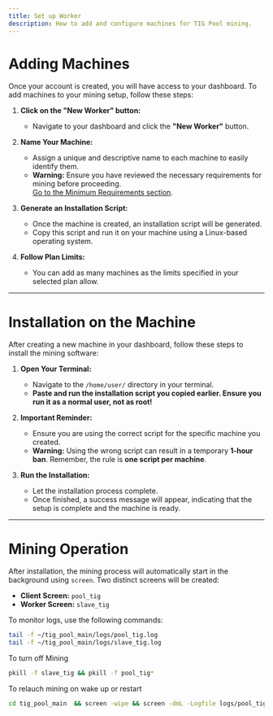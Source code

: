 ```yaml
---
title: Set up Worker  
description: How to add and configure machines for TIG Pool mining.  
---
```


# Adding Machines  

Once your account is created, you will have access to your dashboard. To add machines to your mining setup, follow these steps:  

1. **Click on the "New Worker" button:**  
   - Navigate to your dashboard and click the **"New Worker"** button.  

2. **Name Your Machine:**  
   - Assign a unique and descriptive name to each machine to easily identify them.  
   - **Warning:** Ensure you have reviewed the necessary requirements for mining before proceeding.  
     [Go to the Minimum Requirements section](/docs/getting_started/01_requirements).  

3. **Generate an Installation Script:**  
   - Once the machine is created, an installation script will be generated.  
   - Copy this script and run it on your machine using a Linux-based operating system.  

4. **Follow Plan Limits:**  
   - You can add as many machines as the limits specified in your selected plan allow.  

---

# Installation on the Machine  

After creating a new machine in your dashboard, follow these steps to install the mining software:  

1. **Open Your Terminal:**  
   - Navigate to the `/home/user/` directory in your terminal.  
   - **Paste and run the installation script you copied earlier. Ensure you run it as a normal user, not as root!**  

2. **Important Reminder:**  
   - Ensure you are using the correct script for the specific machine you created.  
   - **Warning:** Using the wrong script can result in a temporary **1-hour ban**. Remember, the rule is **one script per machine**.  

3. **Run the Installation:**  
   - Let the installation process complete.  
   - Once finished, a success message will appear, indicating that the setup is complete and the machine is ready.  

---

# Mining Operation  

After installation, the mining process will automatically start in the background using `screen`. Two distinct screens will be created:  

- **Client Screen:** `pool_tig`  
- **Worker Screen:** `slave_tig`  

To monitor logs, use the following commands:  

```bash
tail -f ~/tig_pool_main/logs/pool_tig.log
tail -f ~/tig_pool_main/logs/slave_tig.log
```

To turn off Mining 

```bash
pkill -f slave_tig && pkill -f pool_tig*
```

To relauch mining on wake up or restart

```bash
cd tig_pool_main  && screen -wipe && screen -dmL -Logfile logs/pool_tig.log -S pool_tig -dm bash -c "./pool_tig_launch_*; exec bash" && screen -r pool_tig
```
